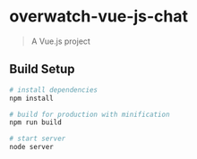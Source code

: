# overwatch-vue-js-chat

> A Vue.js project

## Build Setup

``` bash
# install dependencies
npm install 

# build for production with minification
npm run build

# start server
node server 

